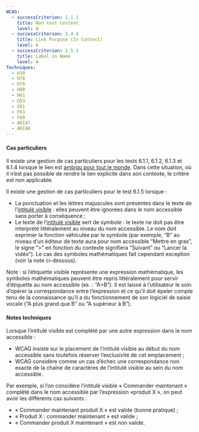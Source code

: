 ```yaml
---
WCAG:
  - successCriterion: 1.1.1
    title: Non-text Content
    level: A
  - successCriterion: 2.4.4
    title: Link Purpose (In Context)
    level: A
  - successCriterion: 2.5.3
    title: Label in Name
    level: A
Techniques:
  - H30
  - H78
  - H79
  - H80
  - H81
  - G53
  - G91
  - F63
  - F89
  - ARIA7
  - ARIA8
---
```


#### Cas particuliers

Il existe une gestion de cas particuliers pour les tests 6.1.1, 6.1.2, 6.1.3 et 6.1.4 lorsque le lien est [ambigu pour tout le monde](#ambigu-pour-tout-le-monde). Dans cette situation, où il n’est pas possible de rendre le lien explicite dans son contexte, le critère est non applicable.

Il existe une gestion de cas particuliers pour le test 6.1.5 lorsque :

- La ponctuation et les lettres majuscules sont présentes dans le texte de l’[intitulé visible](#intitule-visible) : elles peuvent être ignorées dans le nom accessible sans porter à conséquence ;
- Le texte de l’[intitulé visible](#intitule-visible) sert de symbole : le texte ne doit pas être interprété littéralement au niveau du nom accessible. Le nom doit exprimer la fonction véhiculée par le symbole (par exemple, “B” au niveau d’un éditeur de texte aura pour nom accessible “Mettre en gras”, le signe “>” en fonction du contexte signifiera “Suivant” ou “Lancer la vidéo”). Le cas des symboles mathématiques fait cependant exception (voir la note ci-dessous).

Note : si l’étiquette visible représente une expression mathématique, les symboles mathématiques peuvent être repris littéralement pour servir d’étiquette au nom accessible (ex. : “A>B”). Il est laissé à l’utilisateur le soin d’opérer la correspondance entre l’expression et ce qu’il doit épeler compte tenu de la connaissance qu’il a du fonctionnement de son logiciel de saisie vocale (“A plus grand que B” ou “A supérieur à B”).

#### Notes techniques

Lorsque l’intitulé visible est complété par une autre expression dans le nom accessible :

- WCAG insiste sur le placement de l’intitulé visible au début du nom accessible sans toutefois réserver l’exclusivité de cet emplacement ;
- WCAG considère comme un cas d’échec une correspondance non exacte de la chaîne de caractères de l’intitulé visible au sein du nom accessible.

Par exemple, si l’on considère l’intitulé visible « Commander maintenant » complété dans le nom accessible par l’expression «produit X », on peut avoir les différents cas suivants :

- « Commander maintenant produit X » est valide (bonne pratique) ;
- « Produit X : commander maintenant » est valide ;
- « Commander produit X maintenant » est non valide.
